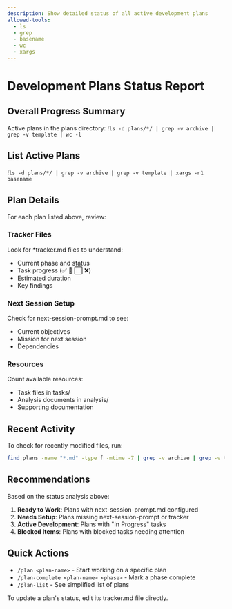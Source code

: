 ```yaml
---
description: Show detailed status of all active development plans
allowed-tools:
  - ls
  - grep
  - basename
  - wc
  - xargs
---
```


# Development Plans Status Report

## Overall Progress Summary

Active plans in the plans directory:
!`ls -d plans/*/ | grep -v archive | grep -v template | wc -l`

## List Active Plans

!`ls -d plans/*/ | grep -v archive | grep -v template | xargs -n1 basename`

## Plan Details

For each plan listed above, review:

### Tracker Files
Look for *tracker.md files to understand:
- Current phase and status
- Task progress (✅ 🔄 ⬜ ❌)
- Estimated duration
- Key findings

### Next Session Setup
Check for next-session-prompt.md to see:
- Current objectives
- Mission for next session
- Dependencies

### Resources
Count available resources:
- Task files in tasks/
- Analysis documents in analysis/
- Supporting documentation

## Recent Activity

To check for recently modified files, run:
```bash
find plans -name "*.md" -type f -mtime -7 | grep -v archive | grep -v template
```

## Recommendations

Based on the status analysis above:

1. **Ready to Work**: Plans with next-session-prompt.md configured
2. **Needs Setup**: Plans missing next-session-prompt or tracker
3. **Active Development**: Plans with "In Progress" tasks
4. **Blocked Items**: Plans with blocked tasks needing attention

## Quick Actions

- `/plan <plan-name>` - Start working on a specific plan
- `/plan-complete <plan-name> <phase>` - Mark a phase complete
- `/plan-list` - See simplified list of plans

To update a plan's status, edit its tracker.md file directly.